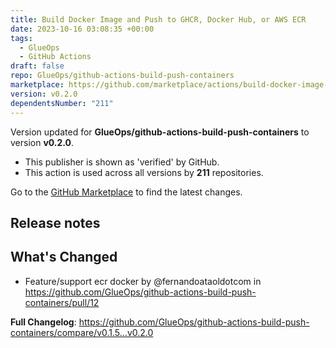 ```yaml
---
title: Build Docker Image and Push to GHCR, Docker Hub, or AWS ECR
date: 2023-10-16 03:08:35 +00:00
tags:
  - GlueOps
  - GitHub Actions
draft: false
repo: GlueOps/github-actions-build-push-containers
marketplace: https://github.com/marketplace/actions/build-docker-image-and-push-to-ghcr-docker-hub-or-aws-ecr
version: v0.2.0
dependentsNumber: "211"
---
```



Version updated for **GlueOps/github-actions-build-push-containers** to version **v0.2.0**.
- This publisher is shown as 'verified' by GitHub.
- This action is used across all versions by **211** repositories.

Go to the [GitHub Marketplace](https://github.com/marketplace/actions/build-docker-image-and-push-to-ghcr-docker-hub-or-aws-ecr) to find the latest changes.

## Release notes

## What's Changed
* Feature/support ecr docker by @fernandoataoldotcom in https://github.com/GlueOps/github-actions-build-push-containers/pull/12


**Full Changelog**: https://github.com/GlueOps/github-actions-build-push-containers/compare/v0.1.5...v0.2.0
